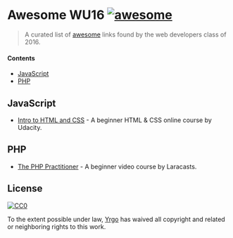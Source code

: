 # Awesome WU16 [![awesome](https://cdn.rawgit.com/sindresorhus/awesome/master/media/badge.svg)](https://github.com/sindresorhus/awesome)

> A curated list of [awesome](https://giphy.com/gifs/happy-excited-workaholics-6hGBMPByU31JK) links found by the web developers class of 2016.

#### Contents

- [JavaScript](#javascript)
- [PHP](#php)

## JavaScript

- [Intro to HTML and CSS](https://www.udacity.com/course/intro-to-html-and-css--ud304) - A beginner HTML & CSS online course by Udacity.

## PHP

- [The PHP Practitioner](https://laracasts.com/series/php-for-beginners) - A beginner video course by Laracasts.

## License

[![CC0](https://mirrors.creativecommons.org/presskit/buttons/88x31/svg/cc-zero.svg)](https://creativecommons.org/publicdomain/zero/1.0/)

To the extent possible under law, [Yrgo](http://yrgo.se) has waived all copyright and related or neighboring rights to this work.
